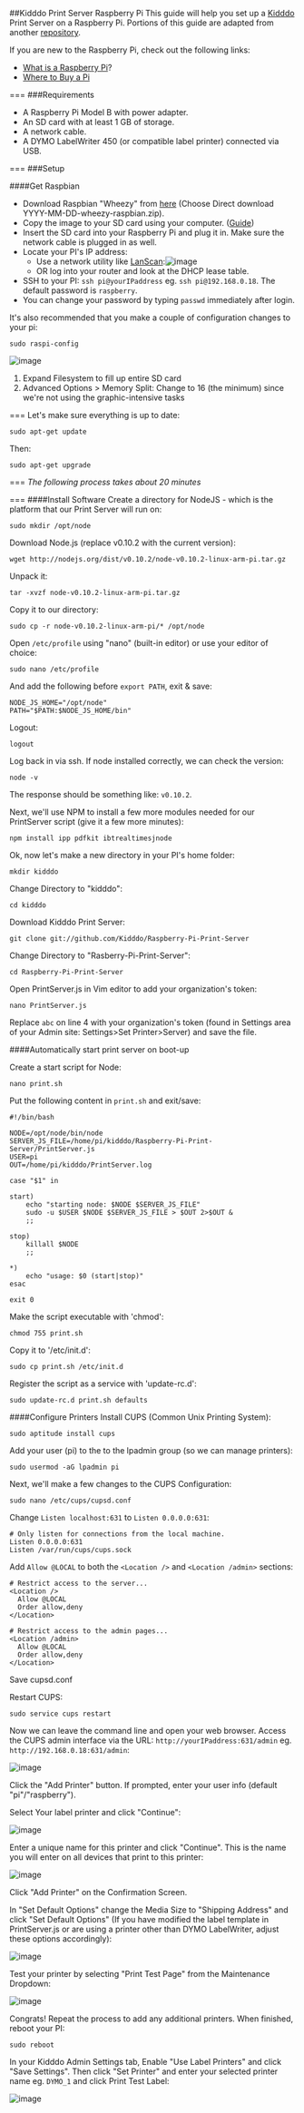 ##Kidddo Print Server Raspberry Pi
This guide will help you set up a [Kidddo](http://kidddo.com) Print Server on a Raspberry Pi. Portions of this guide are adapted from another [repository](https://github.com/churchio/checkin-printer).

If you are new to the Raspberry Pi, check out the following links:

* [What is a Raspberry Pi](http://www.youtube.com/watch?v=e0wkVVVLvR8#t=49)?
* [Where to Buy a Pi](https://www.google.com/shopping/product/16525736034140563056?q=raspberry+pi&client=safari&rls=en&bav=on.2,or.r_qf.&bvm=bv.59930103,d.cGU,pv.xjs.s.en_US.eYG7PyzNpLg.O&biw=1532&bih=1011&tch=1&ech=1&psi=CBvkUqGmBcmFogTU3oHgAQ.1390680841259.3&prds=hsec:online&ei=CRvkUtXXPIT9oATDxoHIBw&ved=0CIIEENkrMAA)

===
###Requirements
* A Raspberry Pi Model B with power adapter.
* An SD card with at least 1 GB of storage.
* A network cable.
* A DYMO LabelWriter 450 (or compatible label printer) connected via USB.

===
###Setup

####Get Raspbian
* Download Raspbian "Wheezy" from [here](http://www.raspberrypi.org/downloads) (Choose Direct download YYYY-MM-DD-wheezy-raspbian.zip).
* Copy the image to your SD card using your computer. ([Guide](http://elinux.org/RPi_Easy_SD_Card_Setup))
* Insert the SD card into your Raspberry Pi and plug it in. Make sure the network cable is plugged in as well.
* Locate your PI's IP address:
	* Use a network utility like [LanScan](https://itunes.apple.com/us/app/lanscan/id472226235?mt=12):![image](https://dl.dropboxusercontent.com/u/222645/Kidddo/github/screen_shot_2014-02-19_at_3.46.05_pm_7d9f.png)
	* OR log into your router and look at the DHCP lease table.
* SSH to your PI: `ssh pi@yourIPaddress` eg. `ssh pi@192.168.0.18`. The default password is `raspberry`.
* You can change your password by typing `passwd` immediately after login.

It's also recommended that you make a couple of configuration changes to your pi:

    sudo raspi-config

![image](https://dl.dropboxusercontent.com/u/222645/Kidddo/github/screen_shot_2014-02-25_at_5.44.54_pm_ec2b.png)

1. Expand Filesystem to fill up entire SD card
2. Advanced Options > Memory Split: Change to 16 (the minimum) since we're not using the graphic-intensive tasks

===
Let's make sure everything is up to date:

    sudo apt-get update

Then:

    sudo apt-get upgrade

===
*The following process takes about 20 minutes*

===
####Install Software
Create a directory for NodeJS - which is the platform that our Print Server will run on:

    sudo mkdir /opt/node

Download Node.js (replace v0.10.2 with the current version):

    wget http://nodejs.org/dist/v0.10.2/node-v0.10.2-linux-arm-pi.tar.gz

Unpack it:

    tar -xvzf node-v0.10.2-linux-arm-pi.tar.gz

Copy it to our directory:

    sudo cp -r node-v0.10.2-linux-arm-pi/* /opt/node

Open `/etc/profile` using "nano" (built-in editor) or use your editor of choice:

    sudo nano /etc/profile

And add the following before `export PATH`, exit & save:

    NODE_JS_HOME="/opt/node"
    PATH="$PATH:$NODE_JS_HOME/bin"

Logout:

    logout

Log back in via ssh. If node installed correctly, we can check the version:

    node -v

The response should be something like: `v0.10.2`. 

Next, we'll use NPM to install a few more modules needed for our PrintServer script (give it a few more minutes):
    
    npm install ipp pdfkit ibtrealtimesjnode


Ok, now let's make a new directory in your PI's home folder:

    mkdir kidddo

Change Directory to "kidddo":

    cd kidddo

Download Kidddo Print Server:

    git clone git://github.com/Kidddo/Raspberry-Pi-Print-Server

Change Directory to "Rasberry-Pi-Print-Server":

    cd Raspberry-Pi-Print-Server

Open PrintServer.js in Vim editor to add your organization's token:

    nano PrintServer.js

Replace `abc` on line 4 with your organization's token (found in Settings area of your Admin site: Settings>Set Printer>Server) and save the file.

####Automatically start print server on boot-up 

Create a start script for Node:

    nano print.sh

Put the following content in `print.sh` and exit/save:

    #!/bin/bash
    
    NODE=/opt/node/bin/node
    SERVER_JS_FILE=/home/pi/kidddo/Raspberry-Pi-Print-Server/PrintServer.js
    USER=pi
    OUT=/home/pi/kidddo/PrintServer.log
    
    case "$1" in
    
    start)
	    echo "starting node: $NODE $SERVER_JS_FILE"
	    sudo -u $USER $NODE $SERVER_JS_FILE > $OUT 2>$OUT &
	    ;;
    
    stop)
	    killall $NODE
	    ;;
    
    *)
	    echo "usage: $0 (start|stop)"
    esac
    
    exit 0

Make the script executable with 'chmod':

    chmod 755 print.sh

Copy it to '/etc/init.d':

    sudo cp print.sh /etc/init.d

Register the script as a service with 'update-rc.d':

    sudo update-rc.d print.sh defaults

####Configure Printers
Install CUPS (Common Unix Printing System):

    sudo aptitude install cups

Add your user (pi) to the to the lpadmin group (so we can manage printers):

    sudo usermod -aG lpadmin pi

Next, we'll make a few changes to the CUPS Configuration:

    sudo nano /etc/cups/cupsd.conf

Change `Listen localhost:631` to `Listen 0.0.0.0:631`:

    # Only listen for connections from the local machine.
    Listen 0.0.0.0:631
    Listen /var/run/cups/cups.sock
    
Add `Allow @LOCAL` to both the `<Location />` and `<Location /admin>` sections:

    # Restrict access to the server...
    <Location />
      Allow @LOCAL
      Order allow,deny
    </Location>
    
    # Restrict access to the admin pages...
    <Location /admin>
      Allow @LOCAL
      Order allow,deny
    </Location>

Save cupsd.conf

Restart CUPS:

    sudo service cups restart

Now we can leave the command line and open your web browser. Access the CUPS admin interface via the URL: `http://yourIPaddress:631/admin` eg. `http://192.168.0.18:631/admin`:

![image](https://dl.dropboxusercontent.com/u/222645/Kidddo/github/screen_shot_2014-02-21_at_9.53.34_am_c578.png)

Click the "Add Printer" button. If prompted, enter your user info (default "pi"/"raspberry").

Select Your label printer and click "Continue":

![image](https://dl.dropboxusercontent.com/u/222645/Kidddo/github/screen_shot_2014-02-21_at_9.57.56_am_ac13.png)

Enter a unique name for this printer and click "Continue". This is the name you will enter on all devices that print to this printer:

![image](https://dl.dropboxusercontent.com/u/222645/Kidddo/github/screen_shot_2014-02-21_at_9.59.29_am_9d61.png)

Click "Add Printer" on the Confirmation Screen.

In "Set Default Options" change the Media Size to "Shipping Address" and click "Set Default Options" (If you have modified the label template in PrintServer.js or are using a printer other than DYMO LabelWriter, adjust these options accordingly):

![image](https://dl.dropboxusercontent.com/u/222645/Kidddo/github/screen_shot_2014-02-21_at_10.04.57_am_b6a9.png)

Test your printer by selecting "Print Test Page" from the Maintenance Dropdown:

![image](https://dl.dropboxusercontent.com/u/222645/Kidddo/github/screen_shot_2014-02-21_at_10.11.16_am_636d.png)

Congrats! Repeat the process to add any additional printers. When finished, reboot your PI:

    sudo reboot

In your Kidddo Admin Settings tab, Enable "Use Label Printers" and click "Save Settings". Then click "Set Printer" and enter your selected printer name eg. `DYMO_1` and click Print Test Label:

![image](https://dl.dropboxusercontent.com/u/222645/Kidddo/github/screen_shot_2014-02-21_at_10.14.51_am_f18b.png)
